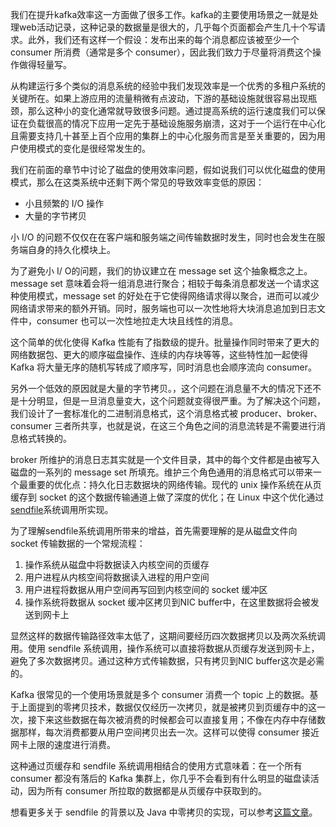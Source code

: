 我们在提升kafka效率这一方面做了很多工作。kafka的主要使用场景之一就是处理web活动记录，这种记录的数据量是很大的，几乎每个页面都会产生几十个写请求。此外，我们还有这样一个假设：发布出来的每个消息都应该被至少一个 consumer 所消费（通常是多个 consumer），因此我们致力于尽量将消费这个操作做得轻量写。

从构建运行多个类似的消息系统的经验中我们发现效率是一个优秀的多租户系统的关键所在。如果上游应用的流量稍微有点波动，下游的基础设施就很容易出现瓶颈，那么这种小的变化通常就导致很多问题。通过提高系统的运行速度我们可以保证在负载很高的情况下应用一定先于基础设施服务崩溃，这对于一个运行在中心化且需要支持几十甚至上百个应用的集群上的中心化服务而言是至关重要的，因为用户使用模式的变化是很经常发生的。

我们在前面的章节中讨论了磁盘的使用效率问题，假如说我们可以优化磁盘的使用模式，那么在这类系统中还剩下两个常见的导致效率变低的原因：

* 小且频繁的 I/O 操作
* 大量的字节拷贝

小 I/O 的问题不仅仅在在客户端和服务端之间传输数据时发生，同时也会发生在服务端自身的持久化模块上。

为了避免小 I/ O的问题，我们的协议建立在 message set 这个抽象概念之上。message set 意味着会将一组消息进行聚合；相较于每条消息都发送一个请求这种使用模式，message set 的好处在于它使得网络请求得以聚合，进而可以减少网络请求带来的额外开销。同时，服务端也可以一次性地将大块消息追加到日志文件中，consumer 也可以一次性地拉走大块且线性的消息。

这个简单的优化使得 Kafka 性能有了指数级的提升。批量操作同时带来了更大的网络数据包、更大的顺序磁盘操作、连续的内存块等等，这些特性加一起使得 Kafka 将大量无序的随机写转成了顺序写，同时消息也会顺序流向 consumer。

另外一个低效的原因就是大量的字节拷贝。，这个问题在消息量不大的情况下还不是十分明显，但是一旦消息量变大，这个问题就变得很严重。为了解决这个问题，我们设计了一套标准化的二进制消息格式，这个消息格式被 producer、broker、consumer 三者所共享，也就是说，在这三个角色之间的消息流转是不需要进行消息格式转换的。

broker 所维护的消息日志其实就是一个文件目录，其中的每个文件都是由被写入磁盘的一系列的 message set 所填充。维护三个角色通用的消息格式可以带来一个最重要的优化点：持久化日志数据块的网络传输。现代的 unix 操作系统在从页缓存到 socket 的这个数据传输通道上做了深度的优化；在 Linux 中这个优化通过[sendfile](https://man7.org/linux/man-pages/man2/sendfile.2.html)系统调用所实现。

为了理解sendfile系统调用所带来的增益，首先需要理解的是从磁盘文件向 socket 传输数据的一个常规流程：

1. 操作系统从磁盘中将数据读入内核空间的页缓存
2. 用户进程从内核空间将数据读入进程的用户空间
3. 用户进程将数据从用户空间再写回到内核空间的 socket 缓冲区
4. 操作系统将数据从 socket 缓冲区拷贝到NIC buffer中，在这里数据将会被发送到网卡上


显然这样的数据传输路径效率太低了，这期间要经历四次数据拷贝以及两次系统调用。使用 sendfile 系统调用，操作系统可以直接将数据从页缓存发送到网卡上，避免了多次数据拷贝。通过这种方式传输数据，只有拷贝到NIC buffer这次是必需的。

Kafka 很常见的一个使用场景就是多个 consumer 消费一个 topic 上的数据。基于上面提到的零拷贝技术，数据仅仅经历一次拷贝，就是被拷贝到页缓存中的这一次，接下来这些数据在每次被消费的时候都会可以直接复用；不像在内存中存储数据那样，每次消费都要从用户空间拷贝出去一次。这样可以使得 consumer 接近网卡上限的速度进行消费。

这种通过页缓存和 sendfile 系统调用相结合的使用方式意味着：在一个所有 consumer 都没有落后的 Kafka 集群上，你几乎不会看到有什么明显的磁盘读活动，因为所有 consumer 所拉取的数据都是从页缓存中获取到的。

想看更多关于 sendfile 的背景以及 Java 中零拷贝的实现，可以参考[这篇文章](https://developer.ibm.com/articles/j-zerocopy/)。
